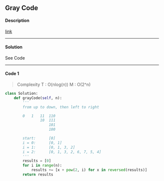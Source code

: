 ## Gray Code

#### Description

[link](https://leetcode.com/problems/gray-code/)

---

#### Solution

See Code

---

#### Code 1

> Complexity  T : O(nlog(n))   M : O(2^n)

```python
class Solution:
    def grayCode(self, n):
        '''
        from up to down, then left to right

        0   1   11  110
                10  111
                    101
                    100

        start:      [0]
        i = 0:      [0, 1]
        i = 1:      [0, 1, 3, 2]
        i = 2:      [0, 1, 3, 2, 6, 7, 5, 4]
        '''
        results = [0]
        for i in range(n):
            results += [x + pow(2, i) for x in reversed(results)]
        return results
```